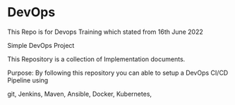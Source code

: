 # DevOps
This Repo is for Devops Training which stated from 16th June 2022


Simple DevOps Project

This Repository is a collection of Implementation documents.

Purpose:
By following this repository you can able to setup a DevOps CI/CD Pipeline using

git,
Jenkins,
Maven,
Ansible,
Docker,
Kubernetes,

